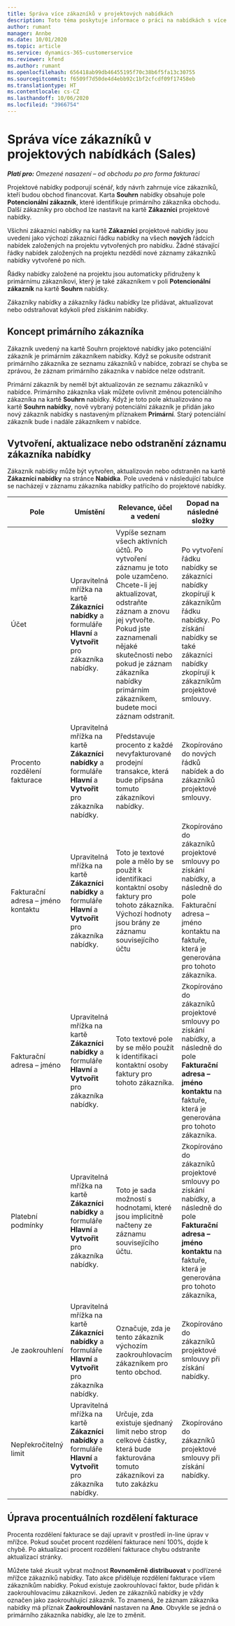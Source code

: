 ```yaml
---
title: Správa více zákazníků v projektových nabídkách
description: Toto téma poskytuje informace o práci na nabídkách s více zákazníky, kteří budou financovat projekt. (Sales)
author: rumant
manager: Annbe
ms.date: 10/01/2020
ms.topic: article
ms.service: dynamics-365-customerservice
ms.reviewer: kfend
ms.author: rumant
ms.openlocfilehash: 656418ab99db46455195f70c38b6f5fa13c30755
ms.sourcegitcommit: f6509f7d50de4d4ebb92c1bf2cfcdf09f17458eb
ms.translationtype: HT
ms.contentlocale: cs-CZ
ms.lasthandoff: 10/06/2020
ms.locfileid: "3966754"
---
```

# <a name="managing-multiple-customers-on-project-quotes-sales"></a>Správa více zákazníků v projektových nabídkách (Sales)

_**Platí pro:** Omezené nasazení – od obchodu po pro forma fakturaci_

Projektové nabídky podporují scénář, kdy návrh zahrnuje více zákazníků, kteří budou obchod financovat. Karta **Souhrn** nabídky obsahuje pole **Potencionální zákazník**, které identifikuje primárního zákazníka obchodu. Další zákazníky pro obchod lze nastavit na kartě **Zákazníci** projektové nabídky.

Všichni zákazníci nabídky na kartě **Zákazníci** projektové nabídky jsou uvedeni jako výchozí zákazníci řádku nabídky na všech **nových** řádcích nabídek založených na projektu vytvořených pro nabídku. Žádné stávající řádky nabídek založených na projektu nezdědí nové záznamy zákazníků nabídky vytvořené po nich.

Řádky nabídky založené na projektu jsou automaticky přidruženy k primárnímu zákazníkovi, který je také zákazníkem v poli **Potencionální zákazník** na kartě **Souhrn** nabídky.

Zákazníky nabídky a zákazníky řádku nabídky lze přidávat, aktualizovat nebo odstraňovat kdykoli před získáním nabídky.

## <a name="concept-of-a-primary-customer"></a>Koncept primárního zákazníka

Zákazník uvedený na kartě Souhrn projektové nabídky jako potenciální zákazník je primárním zákazníkem nabídky. Když se pokusíte odstranit primárního zákazníka ze seznamu zákazníků v nabídce, zobrazí se chyba se zprávou, že záznam primárního zákazníka v nabídce nelze odstranit.

Primární zákazník by neměl být aktualizován ze seznamu zákazníků v nabídce. Primárního zákazníka však můžete ovlivnit změnou potenciálního zákazníka na kartě **Souhrn** nabídky. Když je toto pole aktualizováno na kartě **Souhrn nabídky**, nově vybraný potenciální zákazník je přidán jako nový zákazník nabídky s nastaveným příznakem **Primární**. Starý potenciální zákazník bude i nadále zákazníkem v nabídce.

## <a name="create-update-or-delete-a-quote-customer-record"></a>Vytvoření, aktualizace nebo odstranění záznamu zákazníka nabídky

Zákazník nabídky může být vytvořen, aktualizován nebo odstraněn na kartě **Zákazníci nabídky** na stránce **Nabídka**. Pole uvedená v následující tabulce se nacházejí v záznamu zákazníka nabídky patřícího do projektové nabídky.

| **Pole** | **Umístění** | **Relevance, účel a vedení** | **Dopad na následné složky** |
| --- | --- | --- | --- |
| Účet | Upravitelná mřížka na kartě **Zákazníci nabídky** a formuláře **Hlavní** a **Vytvořit** pro zákazníka nabídky. | Vypíše seznam všech aktivních účtů. Po vytvoření záznamu je toto pole uzamčeno. Chcete-li jej aktualizovat, odstraňte záznam a znovu jej vytvořte. Pokud jste zaznamenali nějaké skutečnosti nebo pokud je záznam zákazníka nabídky primárním zákazníkem, budete moci záznam odstranit. | Po vytvoření řádku nabídky se zákazníci nabídky zkopírují k zákazníkům řádku nabídky. Po získání nabídky se také zákazníci nabídky zkopírují k zákazníkům projektové smlouvy. |
| Procento rozdělení fakturace | Upravitelná mřížka na kartě **Zákazníci nabídky** a formuláře **Hlavní** a **Vytvořit** pro zákazníka nabídky. | Představuje procento z každé nevyfakturované prodejní transakce, která bude připsána tomuto zákazníkovi nabídky. | Zkopírováno do nových řádků nabídek a do zákazníků projektové smlouvy. |
| Fakturační adresa – jméno kontaktu | Upravitelná mřížka na kartě **Zákazníci nabídky** a formuláře **Hlavní** a **Vytvořit** pro zákazníka nabídky. | Toto je textové pole a mělo by se použít k identifikaci kontaktní osoby faktury pro tohoto zákazníka. Výchozí hodnoty jsou brány ze záznamu souvisejícího účtu | Zkopírováno do zákazníků projektové smlouvy po získání nabídky, a následně do pole Fakturační adresa – jméno kontaktu na faktuře, která je generována pro tohoto zákazníka. |
| Fakturační adresa – jméno | Upravitelná mřížka na kartě **Zákazníci nabídky** a formuláře **Hlavní** a **Vytvořit** pro zákazníka nabídky. | Toto textové pole by se mělo použít k identifikaci kontaktní osoby faktury pro tohoto zákazníka. | Zkopírováno do zákazníků projektové smlouvy po získání nabídky, a následně do pole **Fakturační adresa – jméno kontaktu** na faktuře, která je generována pro tohoto zákazníka. |
| Platební podmínky | Upravitelná mřížka na kartě **Zákazníci nabídky** a formuláře **Hlavní** a **Vytvořit** pro zákazníka nabídky. | Toto je sada možností s hodnotami, které jsou implicitně načteny ze záznamu souvisejícího účtu. | Zkopírováno do zákazníků projektové smlouvy po získání nabídky, a následně do pole **Fakturační adresa – jméno kontaktu** na faktuře, která je generována pro tohoto zákazníka, |
| Je zaokrouhlení | Upravitelná mřížka na kartě **Zákazníci nabídky** a formuláře **Hlavní** a **Vytvořit** pro zákazníka nabídky. | Označuje, zda je tento zákazník výchozím zaokrouhlovacím zákazníkem pro tento obchod. | Zkopírováno do zákazníků projektové smlouvy při získání nabídky. |
| Nepřekročitelný limit | Upravitelná mřížka na kartě **Zákazníci nabídky** a formuláře **Hlavní** a **Vytvořit** pro zákazníka nabídky. | Určuje, zda existuje sjednaný limit nebo strop celkové částky, která bude fakturována tomuto zákazníkovi za tuto zakázku | Zkopírováno do zákazníků projektové smlouvy při získání nabídky. |

## <a name="editing-billing-split-percentages"></a>Úprava procentuálních rozdělení fakturace

Procenta rozdělení fakturace se dají upravit v prostředí in-line úprav v mřížce. Pokud součet procent rozdělení fakturace není 100%, dojde k chybě. Po aktualizaci procent rozdělení fakturace chybu odstraníte aktualizací stránky.

Můžete také zkusit vybrat možnost **Rovnoměrně distribuovat** v podřízené mřížce zákazníků nabídky. Tato akce přiděluje rozdělení fakturace všem zákazníkům nabídky. Pokud existuje zaokrouhlovací faktor, bude přidán k zaokrouhlovacímu zákazníkovi. Jeden ze zákazníků nabídky je vždy označen jako zaokrouhlující zákazník. To znamená, že záznam zákazníka nabídky má příznak **Zaokrouhlování** nastaven na **Ano**. Obvykle se jedná o primárního zákazníka nabídky, ale lze to změnit.

